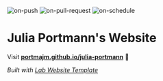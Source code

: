 
  ![on-push](../../actions/workflows/on-push.yaml/badge.svg)
  ![on-pull-request](../../actions/workflows/on-pull-request.yaml/badge.svg)
  ![on-schedule](../../actions/workflows/on-schedule.yaml/badge.svg)

  # Julia Portmann's Website

  Visit **[portmajm.github.io/julia-portmann](https://portmajm.github.io/julia-portmann)** 🚀

  _Built with [Lab Website Template](https://greene-lab.gitbook.io/lab-website-template-docs)_
